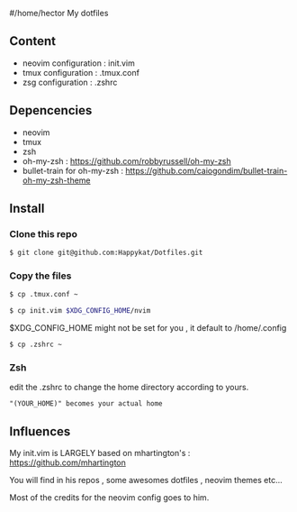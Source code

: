 #/home/hector My dotfiles

## Content

 * neovim configuration : init.vim
 * tmux configuration   : .tmux.conf
 * zsg configuration    : .zshrc


## Depencencies

 * neovim
 * tmux
 * zsh
 * oh-my-zsh : https://github.com/robbyrussell/oh-my-zsh
 * bullet-train for oh-my-zsh : https://github.com/caiogondim/bullet-train-oh-my-zsh-theme

## Install

### Clone this repo 

```sh
$ git clone git@github.com:Happykat/Dotfiles.git
```

### Copy the files

```sh
$ cp .tmux.conf ~
```

```sh
$ cp init.vim $XDG_CONFIG_HOME/nvim
```
$XDG_CONFIG_HOME might not be set for you , it default to /home/.config

```sh
$ cp .zshrc ~
```

### Zsh

edit the .zshrc to change the home directory according to yours.

``` "(YOUR_HOME)" becomes your actual home ```


## Influences

My init.vim is LARGELY based on mhartington's : https://github.com/mhartington

You will find in his repos , some awesomes dotfiles , neovim themes etc...

Most of the credits for the neovim config goes to him.

